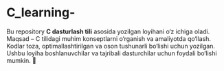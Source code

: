 # C_learning-
 Bu repository **C dasturlash tili** asosida yozilgan loyihani o‘z ichiga oladi. Maqsad – C tilidagi muhim konseptlarni o‘rganish va amaliyotda qo‘llash. Kodlar toza, optimallashtirilgan va oson tushunarli bo‘lishi uchun yozilgan. Ushbu loyiha boshlanuvchilar va tajribali dasturchilar uchun foydali bo‘lishi mumkin. 🚀

